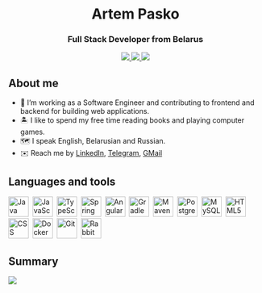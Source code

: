 <div id="header" align="center">
    <h1>Artem Pasko</h1>
    <h3>Full Stack Developer from Belarus</h3>
</div>
<div id="social" align="center">
    <a href="https://www.linkedin.com/in/artempasko/">
        <img src="https://img.shields.io/badge/LinkedIn-blue?style=for-the-badge&logo=linkedin&logoColor=white"/>
    </a>
    <a href="https://t.me/guramiArt">
        <img src="https://img.shields.io/badge/Telegram-blue?style=for-the-badge&logo=telegram&logoColor=white"/>
    </a>
    <a href="mailto: artem.pasko.dev@gmail.com">
        <img src="https://img.shields.io/badge/Gmail-blue?style=for-the-badge&logo=gmail&logoColor=white"/>
    </a>
</div>

## About me
- :briefcase: I’m working as a Software Engineer and contributing to frontend and backend for building web applications.
- :desert_island: I like to spend my free time reading books and playing computer games.
- :world_map: I speak English, Belarusian and Russian.
- :envelope: Reach me by [LinkedIn](https://www.linkedin.com/in/artempasko/), [Telegram](https://t.me/guramiArt), [GMail](mailto:artem.pasko.dev@gmail.com)

## Languages and tools
<div>
  <img src="https://cdn.jsdelivr.net/gh/devicons/devicon@latest/icons/java/java-original.svg" title="Java" alt="Java" width="40" height="40"/>&nbsp;
  <img src="https://cdn.jsdelivr.net/gh/devicons/devicon@latest/icons/javascript/javascript-original.svg" title="JavaScript" alt="JavaScript" width="40" height="40"/>&nbsp;
  <img src="https://cdn.jsdelivr.net/gh/devicons/devicon@latest/icons/typescript/typescript-original.svg" title="TypeScript" alt="TypeScript" width="40" height="40"/>&nbsp;
  <img src="https://cdn.jsdelivr.net/gh/devicons/devicon@latest/icons/spring/spring-original.svg" title="Spring" alt="Spring" width="40" height="40"/>&nbsp;
  <img src="https://cdn.jsdelivr.net/gh/devicons/devicon@latest/icons/angular/angular-original.svg" title="Angular" alt="Angular" width="40" height="40"/>&nbsp;
  <img src="https://cdn.jsdelivr.net/gh/devicons/devicon@latest/icons/gradle/gradle-original.svg" title="Gradle" alt="Gradle" width="40" height="40"/>&nbsp;
  <img src="https://cdn.jsdelivr.net/gh/devicons/devicon@latest/icons/maven/maven-original.svg" title="Maven" alt="Maven" width="40" height="40"/>&nbsp;
  <img src="https://cdn.jsdelivr.net/gh/devicons/devicon@latest/icons/postgresql/postgresql-original.svg" title="PostgreSQL" alt="PostgreSQL" width="40" height="40"/>&nbsp;
  <img src="https://cdn.jsdelivr.net/gh/devicons/devicon@latest/icons/mysql/mysql-original.svg" title="MySQL" alt="MySQL" width="40" height="40"/>&nbsp;
  <img src="https://cdn.jsdelivr.net/gh/devicons/devicon@latest/icons/html5/html5-original.svg" title="HTML5" alt="HTML5" width="40" height="40"/>&nbsp;
  <img src="https://cdn.jsdelivr.net/gh/devicons/devicon@latest/icons/css3/css3-original.svg" title="CSS" alt="CSS" width="40" height="40"/>&nbsp;
  <img src="https://cdn.jsdelivr.net/gh/devicons/devicon@latest/icons/docker/docker-original.svg" title="Docker" alt="Docker" width="40" height="40"/>&nbsp;
  <img src="https://cdn.jsdelivr.net/gh/devicons/devicon@latest/icons/git/git-original.svg" title="Git" alt="Git" width="40" height="40"/>&nbsp;
  <img src="https://cdn.jsdelivr.net/gh/devicons/devicon@latest/icons/rabbitmq/rabbitmq-original.svg" title="RabbiMQ" alt="RabbitMQ" width="40" height="40"/>&nbsp;
</div>

## Summary
![](http://github-profile-summary-cards.vercel.app/api/cards/profile-details?username=artempasko&theme=github_dark)
<!--![](http://github-profile-summary-cards.vercel.app/api/cards/repos-per-language?username=artempasko&theme=github_dark)
![](http://github-profile-summary-cards.vercel.app/api/cards/most-commit-language?username=artempasko&theme=github_dark)
![](http://github-profile-summary-cards.vercel.app/api/cards/stats?username=artempasko&theme=github_dark)
![](http://github-profile-summary-cards.vercel.app/api/cards/productive-time?username=artempasko&theme=github_dark&utcOffset=3)-->
